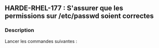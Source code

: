 ## HARDE-RHEL-177 : S'assurer que les permissions sur /etc/passwd soient correctes

### Description

Lancer les commandes suivantes :

